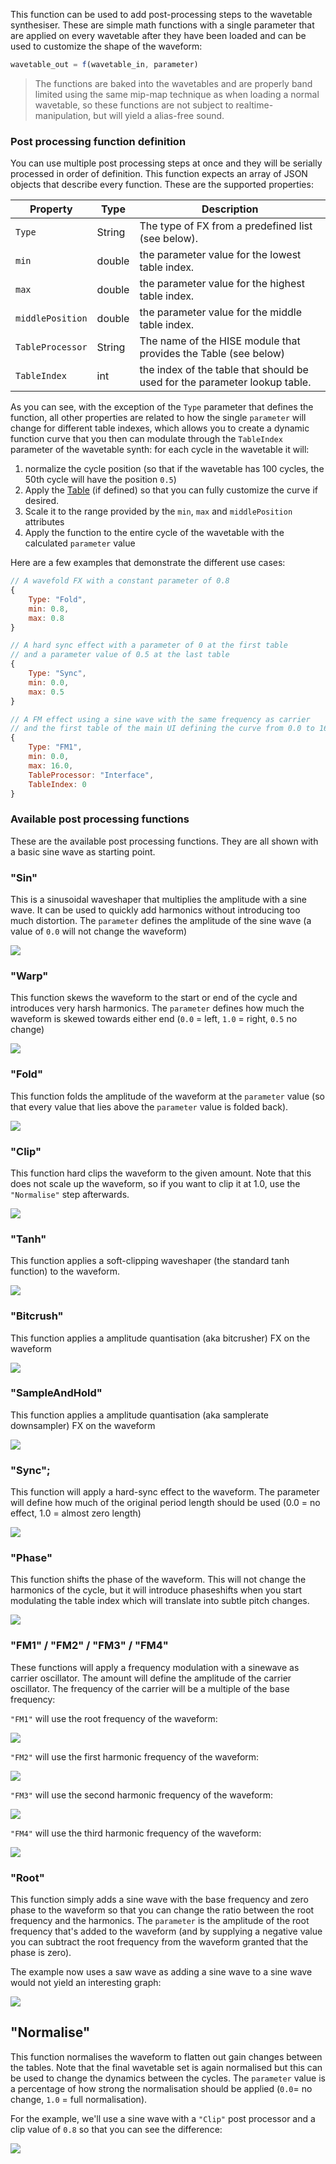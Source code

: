This function can be used to add post-processing steps to the wavetable synthesiser. These are simple math functions with a single parameter that are applied on every wavetable after they have been loaded and can be used to customize the shape of the waveform:

```javascript
wavetable_out = f(wavetable_in, parameter)
```

> The functions are baked into the wavetables and are properly band limited using the same mip-map technique as when loading a normal wavetable, so these functions are not subject to realtime-manipulation, but will yield a alias-free sound.

### Post processing function definition

You can use multiple post processing steps at once and they will be serially processed in order of definition. This function expects an array of JSON objects that describe every function. These are the supported properties:

| Property | Type | Description |
| --- | --- | -------- |
| `Type` | String | The type of FX from a predefined list (see below). |
| `min` | double | the parameter value for the lowest table index. |
| `max` | double | the parameter value for the highest table index. |
| `middlePosition` | double | the parameter value for the middle table index. |
| `TableProcessor` | String | The name of the HISE module that provides the Table (see below) |
| `TableIndex` | int | the index of the table that should be used for the parameter lookup table. |

As you can see, with the exception of the `Type` parameter that defines the function, all other properties are related to how the single `parameter` will change for different table indexes, which allows you to create a dynamic function curve that you then can modulate through the `TableIndex` parameter of the wavetable synth: for each cycle in the wavetable it will:

1. normalize the cycle position (so that if the wavetable has 100 cycles, the 50th cycle will have the position `0.5`)
2. Apply the [Table](/ui-components/plugin-components/table) (if defined) so that you can fully customize the curve if desired.
3. Scale it to the range provided by the `min`, `max` and `middlePosition` attributes
4. Apply the function to the entire cycle of the wavetable with the calculated `parameter` value

Here are a few examples that demonstrate the different use cases:

```javascript
// A wavefold FX with a constant parameter of 0.8
{
	Type: "Fold",
	min: 0.8,
	max: 0.8
}

// A hard sync effect with a parameter of 0 at the first table 
// and a parameter value of 0.5 at the last table
{
	Type: "Sync",
	min: 0.0,
	max: 0.5
}

// A FM effect using a sine wave with the same frequency as carrier
// and the first table of the main UI defining the curve from 0.0 to 16.0
{
	Type: "FM1",
	min: 0.0,
	max: 16.0,
	TableProcessor: "Interface",
	TableIndex: 0
}
```

### Available post processing functions

These are the available post processing functions. They are all shown with a basic sine wave as starting point.

### "Sin"

This is a sinusoidal waveshaper that multiplies the amplitude with a sine wave. It can be used to quickly add harmonics without introducing too much distortion. The `parameter` defines the amplitude of the sine wave (a value of `0.0` will not change the waveform)

![](/images/custom/postfx/sin.png)

### "Warp"

This function skews the waveform to the start or end of the cycle and introduces very harsh harmonics. The `parameter` defines how much the waveform is skewed towards either end (`0.0` = left, `1.0` = right, `0.5` no change)

![](/images/custom/postfx/warp.png)

### "Fold"

This function folds the amplitude of the waveform at the `parameter` value (so that every value that lies above the `parameter` value is folded back).

![](/images/custom/postfx/fold.png)

### "Clip"

This function hard clips the waveform to the given amount. Note that this does not scale up the waveform, so if you want to clip it at 1.0, use the `"Normalise"` step afterwards.

![](/images/custom/postfx/clip.png)

### "Tanh"

This function applies a soft-clipping waveshaper (the standard tanh function) to the waveform. 

![](/images/custom/postfx/tanh.png)

### "Bitcrush"

This function applies a amplitude quantisation (aka bitcrusher) FX on the waveform

![](/images/custom/postfx/bitcrush.png)

### "SampleAndHold"

This function applies a amplitude quantisation (aka samplerate downsampler) FX on the waveform

![](/images/custom/postfx/sampleandhold.png)

### "Sync";

This function will apply a hard-sync effect to the waveform. The parameter will define how much of the original period length should be used (0.0 = no effect, 1.0 = almost zero length)

![](/images/custom/postfx/sync.png)

### "Phase"

This function shifts the phase of the waveform. This will not change the harmonics of the cycle, but it will introduce phaseshifts when you start modulating the table index which will translate into subtle pitch changes.

![](/images/custom/postfx/phase.png)

### "FM1" / "FM2" / "FM3" / "FM4"

These functions will apply a frequency modulation with a sinewave as carrier oscillator. The amount will define the amplitude of the carrier oscillator. The frequency of the carrier will be a multiple of the base frequency:

`"FM1"` will use the root frequency of the waveform:

![](/images/custom/postfx/fm1.png)

`"FM2"` will use the first harmonic frequency of the waveform:

![](/images/custom/postfx/fm2.png)

`"FM3"` will use the second harmonic frequency of the waveform:

![](/images/custom/postfx/fm3.png)

`"FM4"` will use the third harmonic frequency of the waveform:

![](/images/custom/postfx/fm4.png)

### "Root"

This function simply adds a sine wave with the base frequency and zero phase to the waveform so that you can change the ratio between the root frequency and the harmonics. 
The `parameter` is the amplitude of the root frequency that's added to the waveform (and by supplying a negative value you can subtract the root frequency from the waveform granted that the phase is zero).

The example now uses a saw wave as adding a sine wave to a sine wave would not yield an interesting graph:

![](/images/custom/postfx/root.png)

## "Normalise"

This function normalises the waveform to flatten out gain changes between the tables. Note that the final wavetable set is again normalised but this can be used to change the dynamics between the cycles. The `parameter` value is a percentage of how strong the normalisation should be applied (`0.0`= no change, `1.0` = full normalisation).

For the example, we'll use a sine wave with a `"Clip"` post processor and a clip value of `0.8` so that you can see the difference:

![](/images/custom/postfx/normalise.png)



